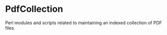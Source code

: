 # PdfCollection

Perl modules and scripts related to maintaining an indexed collection of PDF files.

